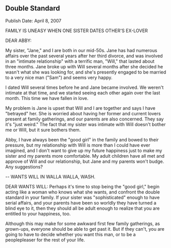 ## Double Standard

Publish Date: April 8, 2007

FAMILY IS UNEASY WHEN ONE SISTER DATES OTHER'S EX-LOVER

DEAR ABBY: 

My sister, "Jane," and I are both in our mid-50s. Jane has had numerous affairs over the past several years
after her third divorce, and was involved in an "intimate relationship" with a terrific man, "Will," that lasted
about three months. Jane broke up with Will several months after she decided he wasn't what she was looking
for, and she's presently engaged to be married to a very nice man ("Sam") and seems very happy.

I dated Will several times before he and Jane became involved. We weren't intimate at that time, and we started seeing each other again over the last month. This time we have fallen in love.

My problem is Jane is upset that Will and I are together and says I have "betrayed" her. She is worried about
having her former and current lovers present at family gatherings, and our parents are also concerned. They say
it's "just weird." The fact that my sister was intimate with Will doesn't bother me or Will, but it sure bothers
them.

Abby, I have always been the "good girl" in the family and bowed to their pressure, but my relationship with
Will is more than I could have ever imagined, and I don't want to give up my future happiness just to make my
sister and my parents more comfortable. My adult children have all met and approve of Will and our relationship, but Jane and my parents won't budge. Any suggestions? 

-- WANTS WILL IN WALLA WALLA, WASH.

DEAR WANTS WILL: Perhaps it's time to stop being the "good girl," begin acting like a woman who knows
what she wants, and confront the double standard in your family. If your sister was "sophisticated" enough to
have serial affairs, and your parents have been so worldly they have turned a blind eye to it, then they should
all be adult enough to realize that you are entitled to your happiness, too.

Although this may make for some awkward first few family gatherings, as grown-ups, everyone should be able
to get past it. But if they can't, you are going to have to decide whether you want this man, or to be a peoplepleaser for the rest of your life.



